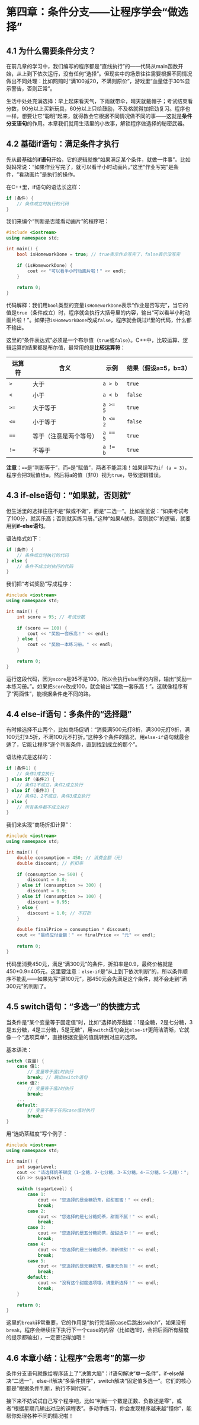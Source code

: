 # 第四章：条件分支——让程序学会“做选择”

## 4.1 为什么需要条件分支？

在前几章的学习中，我们编写的程序都是“直线执行”的——代码从main函数开始，从上到下依次运行，没有任何“选择”。但现实中的场景往往需要根据不同情况做出不同处理：比如网购时“满100减20，不满则原价”，游戏里“血量低于30%显示警告，否则正常”。

生活中处处充满选择：早上起床看天气，下雨就带伞，晴天就戴帽子；考试结束看分数，90分以上买新玩具，60分以上只给鼓励，不及格就得加把劲复习。程序也一样，想要让它“聪明”起来，就得教会它根据不同情况做不同的事——这就是**条件分支语句**的作用。本章我们就用生活里的小故事，解锁程序做选择的秘密武器。



## 4.2 基础if语句：满足条件才执行

先从最基础的**if语句**开始，它的逻辑就像“如果满足某个条件，就做一件事”。比如妈妈常说：“如果作业写完了，就可以看半小时动画片。”这里“作业写完”是条件，“看动画片”是执行的操作。

在C++里，if语句的语法长这样：

```cpp
if (条件) {
    // 条件成立时执行的代码
}
```

我们来编个“判断是否能看动画片”的程序吧：

```cpp
#include <iostream>
using namespace std;

int main() {
    bool isHomeworkDone = true; // true表示作业写完了，false表示没写完
    
    if (isHomeworkDone) {
        cout << "可以看半小时动画片啦！" << endl;
    }
    
    return 0;
}
```

代码解释：我们用`bool`类型的变量`isHomeworkDone`表示“作业是否写完”，当它的值是`true`（条件成立）时，程序就会执行大括号里的内容，输出“可以看半小时动画片啦！”。如果把`isHomeworkDone`改成`false`，程序就会跳过if里的代码，什么都不输出。

这里的“条件表达式”必须是一个布尔值（`true`或`false`）。C++中，比较运算、逻辑运算的结果都是布尔值，最常用的是**比较运算符**：

| 运算符 | 含义                   | 示例     | 结果（假设a=5，b=3） |
| ------ | ---------------------- | -------- | -------------------- |
| `>`    | 大于                   | `a > b`  | `true`               |
| `<`    | 小于                   | `a < b`  | `false`              |
| `>=`   | 大于等于               | `a >= 5` | `true`               |
| `<=`   | 小于等于               | `b <= 2` | `false`              |
| `==`   | 等于（注意是两个等号） | `a == 5` | `true`               |
| `!=`   | 不等于                 | `a != b` | `true`               |

**注意**：`==`是“判断等于”，而`=`是“赋值”，两者不能混淆！如果误写为`if (a = 3)`，程序会把3赋值给a，然后将a的值（非0）视为`true`，导致逻辑错误。

## 4.3 if-else语句：“如果就，否则就”

但生活里的选择往往不是“做或不做”，而是“二选一”。比如爸爸说：“如果考试考了100分，就买乐高；否则就买练习册。”这种“如果A就B，否则就C”的逻辑，就要用到**if-else语句**。

语法格式如下：

```cpp
if (条件) {
    // 条件成立时执行的代码
} else {
    // 条件不成立时执行的代码
}
```

我们把“考试奖励”写成程序：

```cpp
#include <iostream>
using namespace std;

int main() {
    int score = 95; // 考试分数
    
    if (score == 100) {
        cout << "奖励一套乐高！" << endl;
    } else {
        cout << "奖励一本练习册。" << endl;
    }
    
    return 0;
}
```

运行这段代码，因为`score`是95不是100，所以会执行else里的内容，输出“奖励一本练习册。”。如果把`score`改成100，就会输出“奖励一套乐高！”。这就像程序有了“两面性”，能根据条件走不同的路。

## 4.4 else-if语句：多条件的“选择题”

有时候选择不止两个，比如商场促销：“消费满500元打8折，满300元打9折，满100元打9.5折，不满100元不打折。”这种多个条件的情况，用`else-if`语句就最合适了，它能让程序“逐个判断条件，直到找到成立的那个”。

语法格式是这样的：

```cpp
if (条件1) {
    // 条件1成立执行
} else if (条件2) {
    // 条件1不成立，条件2成立执行
} else if (条件3) {
    // 条件1、2不成立，条件3成立执行
} else {
    // 所有条件都不成立执行
}
```

我们来实现“商场折扣计算”：

```cpp
#include <iostream>
using namespace std;

int main() {
    double consumption = 450; // 消费金额（元）
    double discount; // 折扣率
    
    if (consumption >= 500) {
        discount = 0.8;
    } else if (consumption >= 300) {
        discount = 0.9;
    } else if (consumption >= 100) {
        discount = 0.95;
    } else {
        discount = 1.0; // 不打折
    }
    
    double finalPrice = consumption * discount;
    cout << "最终应付金额：" << finalPrice << "元" << endl;
    
    return 0;
}
```

代码里消费450元，满足“满300元”的条件，折扣率是0.9，最终价格就是450*0.9=405元。这里要注意：`else-if`是“从上到下依次判断”的，所以条件顺序不能乱——如果先写“满100元”，那450元会先满足这个条件，就不会走到“满300元”的判断了。

## 4.5 switch语句：“多选一”的快捷方式

当条件是“某个变量等于固定值”时，比如“选择奶茶甜度：1是全糖，2是七分糖，3是五分糖，4是三分糖，5是无糖”，用`switch`语句会比`else-if`更简洁清晰，它就像一个“选项菜单”，直接根据变量的值跳转到对应的选项。

基本语法：

```cpp
switch (变量) {
    case 值1:
        // 变量等于值1时执行
        break; // 跳出switch语句
    case 值2:
        // 变量等于值2时执行
        break;
    ...
    default:
        // 变量不等于任何case值时执行
        break;
}
```

用“选奶茶甜度”写个例子：

```cpp
#include <iostream>
using namespace std;

int main() {
    int sugarLevel;
    cout << "请选择奶茶甜度（1-全糖，2-七分糖，3-五分糖，4-三分糖，5-无糖）：";
    cin >> sugarLevel;
    
    switch (sugarLevel) {
        case 1:
            cout << "您选择的是全糖奶茶，甜甜蜜蜜！" << endl;
            break;
        case 2:
            cout << "您选择的是七分糖奶茶，甜而不腻！" << endl;
            break;
        case 3:
            cout << "您选择的是五分糖奶茶，酸甜适中！" << endl;
            break;
        case 4:
            cout << "您选择的是三分糖奶茶，清新微甜！" << endl;
            break;
        case 5:
            cout << "您选择的是无糖奶茶，健康无负担！" << endl;
            break;
        default:
            cout << "没有这个甜度选项哦，请重新选择！" << endl;
            break;
    }
    
    return 0;
}
```

这里的`break`非常重要，它的作用是“执行完当前case后跳出switch”，如果没有`break`，程序会继续往下执行下一个case的内容（比如选1时，会把后面所有甜度的提示都输出），一定要记得加哦！

## 4.6 本章小结：让程序“会思考”的第一步

条件分支语句就像给程序装上了“决策大脑”：if语句解决“单一条件”，if-else解决“二选一”，else-if解决“多条件排序”，switch解决“固定值多选一”。它们的核心都是“根据条件判断，执行不同代码”。

接下来不妨试试自己写个程序吧，比如“判断一个数是正数、负数还是零”，或者“根据星期几输出对应的课程表”。多动手练习，你会发现程序越来越“懂你”，能帮你处理各种不同的情况啦！